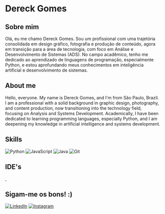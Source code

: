 # Dereck Gomes
## Sobre mim
Olá, eu me chamo Dereck Gomes. Sou um profissional com uma trajetória consolidada em design gráfico, fotografia e produção de conteúdo, agora em transição para a área de tecnologia, com foco em Análise e Desenvolvimento de Sistemas (ADS). No campo acadêmico, tenho me dedicado ao aprendizado de linguagens de programação, especialmente Python, e estou aprofundando meus conhecimentos em inteligência artificial e desenvolvimento de sistemas. 

## About me
Hello, everyone. My name is Dereck Gomes, and I'm from São Paulo, Brazil. I am a professional with a solid background in graphic design, photography, and content production, now transitioning into the technology field, focusing on Analysis and Systems Development. Academically, I have been dedicated to learning programming languages, especially Python, and I am deepening my knowledge in artificial intelligence and systems development.

## Skills
![Python](https://img.shields.io/badge/Phyton-blue?style=for-the-badge&logo=python&logoColor=white&color=%233776AB)
![JavaScript](https://img.shields.io/badge/JavaScript-black?style=for-the-badge&logo=javascript&logoColor=black&color=%23F7DF1E)
![Java](https://img.shields.io/badge/java-%23ED8B00.svg?style=for-the-badge&logo=openjdk&logoColor=white)
![Git](https://img.shields.io/badge/GIT-000?style=for-the-badge&logo=git&logoColor=E44C30)

## IDE's

<a href="">
    <img src="https://camo.githubusercontent.com/d905ef19c86c50fbf931af09331156ec81f3eb27f563a6a1b19f59dc521c035e/68747470733a2f2f696d672e736869656c64732e696f2f62616467652f45636c697073652d4645374131362e7376673f7374796c653d666f722d7468652d6261646765266c6f676f3d45636c69707365266c6f676f436f6c6f723d7768697465" alt="">
</a>


<a href="">
    <img src="https://camo.githubusercontent.com/3e78414c94a71a544ae82fbe7a2e9d6f0863521d15fde32d2c299cabfbcb9c23/68747470733a2f2f696d672e736869656c64732e696f2f62616467652f56697375616c25323053747564696f253230436f64652d3030373864372e7376673f7374796c653d666f722d7468652d6261646765266c6f676f3d76697375616c2d73747564696f2d636f6465266c6f676f436f6c6f723d7768697465" alt="">
</a>

## Sigam-me os bons! :)

[![LinkedIn](https://img.shields.io/badge/LinkedIn-0077B5?style=for-the-badge&logo=linkedin&logoColor=white)](www.linkedin.com/in/marco-antônio-camargo-906170322)
[![Instagram](https://img.shields.io/badge/Instagram-blue?style=for-the-badge&logo=instagram&color=%23FF0069)](https://www.instagram.com/dereck.gomes)

